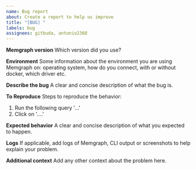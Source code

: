 ```yaml
---
name: Bug report
about: Create a report to help us improve
title: "[BUG] "
labels: bug
assignees: gitbuda, antonio2368
---
```


**Memgraph version** Which version did you use?

**Environment** Some information about the environment you are using Memgraph
on: operating system, how do you connect, with or without docker, which driver
etc.

**Describe the bug** A clear and concise description of what the bug is.

**To Reproduce** Steps to reproduce the behavior:

1. Run the following query '...'
2. Click on '....'

**Expected behavior** A clear and concise description of what you expected to
happen.

**Logs** If applicable, add logs of Memgraph, CLI output or screenshots to help
explain your problem.

**Additional context** Add any other context about the problem here.
